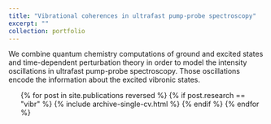 ```yaml
---
title: "Vibrational coherences in ultrafast pump-probe spectroscopy"
excerpt: ""
collection: portfolio
---
```


We combine quantum chemistry computations of ground and excited states and time-dependent perturbation theory in order to model the intensity oscillations in ultrafast pump-probe spectroscopy. Those oscillations encode the information about the excited vibronic states.

<ul>{% for post in site.publications reversed %}
  {% if post.research == "vibr" %}
  {% include archive-single-cv.html %}
  {% endif %}
{% endfor %}</ul>